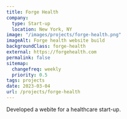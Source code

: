 ```yaml
---
title: Forge Health
company:
  type: Start-up
  location: New York, NY
image: "/images/projects/forge-health.png"
imageAlt: Forge health website build
backgroundClass: forge-health
external: https://forgehealth.com
permalink: false
sitemap:
  changefreq: weekly
  priority: 0.5
tags: projects
date: 2023-03-04
url: /projects/forge-health
---
```


<p class="font-41">Developed a webite for a healthcare start-up.</p>